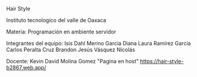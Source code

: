 Hair Style

Instituto tecnologico del valle de Oaxaca

Materia: Programación en ambiente servidor

Integrantes del equipo:
Isis Dahl Merino García
Diana Laura Ramírez García
Carlos Peralta Cruz
Brandon Jesús Vásquez Nicolás

Docente: Kevin David Molina Gomez
"Pagina en host" https://hair-style-b2867.web.app/